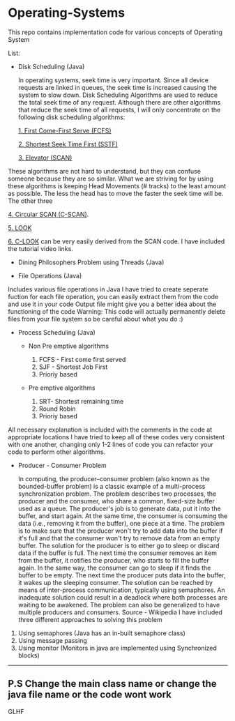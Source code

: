 # Operating-Systems

This repo contains implementation code for various concepts of Operating System

List: 
* Disk Scheduling (Java)

    In operating systems, seek time is very important. Since all device requests are linked in queues, the seek time is increased causing the system to slow down. Disk Scheduling Algorithms are used to reduce the total seek time of any request.
Although there are other algorithms that reduce the seek time of all requests, I will only concentrate on the following disk scheduling algorithms:

   [1. First Come-First Serve (FCFS)](https://www.youtube.com/watch?v=X63lwwQtpic)

   [2. Shortest Seek Time First (SSTF)](https://www.youtube.com/watch?v=X63lwwQtpic)

   [3. Elevator (SCAN)](https://www.youtube.com/watch?v=3wwadNI2OMc&t=273s)

These algorithms are not hard to understand, but they can confuse someone because they are so similar. What we are striving for by using these algorithms is keeping Head Movements (# tracks) to the least amount as possible. The less the head has to move the faster the seek time will be. 
The other three 
    
   [4. Circular SCAN (C-SCAN)](https://www.youtube.com/watch?v=3wwadNI2OMc&t=273s).
   
   [5. LOOK](https://www.youtube.com/watch?v=junVVYqF4ms)
   
   [6. C-LOOK](https://www.youtube.com/watch?v=junVVYqF4ms)
can be very easily derived from the SCAN code.
I have included the tutorial video links.

* Dining Philosophers Problem using Threads (Java)

* File Operations (Java)

Includes various file operations in Java
I have tried to create seperate fuction for each file operation, you can easily extract them from the code and use it in your code
Output file might give you a better idea about the functioning of the code
Warning: This code will actually permanently delete files from your file system so be careful about what you do :)

* Process Scheduling (Java)
  * Non Pre emptive algorithms
    1. FCFS - First come first served
    2. SJF - Shortest Job First
    3. Prioriy based

  * Pre emptive algorithms
    1. SRT- Shortest remaining time
    2. Round Robin
    3. Prioriy based
    
All necessary explanation is included with the comments in the code at appropriate locations
I have tried to keep all of these codes very consistent with one another, changing only 1-2 lines of code you can refactor your code to perform other algorithms.

* Producer - Consumer Problem

    In computing, the producer–consumer problem (also known as the bounded-buffer problem) is a classic example of a multi-process synchronization problem. The problem describes two processes, the producer and the consumer, who share a common, fixed-size buffer used as a queue. The producer's job is to generate data, put it into the buffer, and start again. At the same time, the consumer is consuming the data (i.e., removing it from the buffer), one piece at a time. The problem is to make sure that the producer won't try to add data into the buffer if it's full and that the consumer won't try to remove data from an empty buffer.
The solution for the producer is to either go to sleep or discard data if the buffer is full. The next time the consumer removes an item from the buffer, it notifies the producer, who starts to fill the buffer again. In the same way, the consumer can go to sleep if it finds the buffer to be empty. The next time the producer puts data into the buffer, it wakes up the sleeping consumer. The solution can be reached by means of inter-process communication, typically using semaphores. An inadequate solution could result in a deadlock where both processes are waiting to be awakened. The problem can also be generalized to have multiple producers and consumers.
Source - Wikipedia
I have included three different approaches to solving this problem
1. Using semaphores (Java has an in-built semaphore class)
2. Using message passing
3. Using monitor (Monitors in java are implemented using Synchronized blocks)
---
P.S 
Change the main class name or change the java file name or the code wont work
---
GLHF
